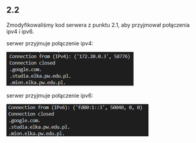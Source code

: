 ## 2.2

Zmodyfikowaliśmy kod serwera z punktu 2.1, aby przyjmował połączenia ipv4 i ipv6.

serwer przyjmuje połączenie ipv4:

![ipv4 test](ipv4.png)

serwer przyjmuje połączenie ipv6:

![ipv6 test](ipv6.png)
